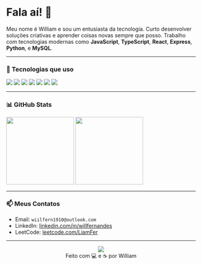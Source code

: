 <h1 align="left">Fala aí! 🍃</h1>

Meu nome é William e sou um entusiasta da tecnologia. Curto desenvolver soluções criativas e aprender coisas novas sempre que posso. Trabalho com tecnologias modernas como **JavaScript**, **TypeScript**, **React**, **Express**, **Python**, e **MySQL**.

---

### 🧠 Tecnologias que uso

<div align="left">
  <img src="https://img.shields.io/badge/Java-ED8B00?style=for-the-badge&logo=openjdk&logoColor=black" />
  <img src="https://img.shields.io/badge/JavaScript-F7DF1E?style=for-the-badge&logo=javascript&logoColor=black" />
  <img src="https://img.shields.io/badge/TypeScript-3178C6?style=for-the-badge&logo=typescript&logoColor=white" />
  <img src="https://img.shields.io/badge/React-20232A?style=for-the-badge&logo=react&logoColor=61DAFB" />
  <img src="https://img.shields.io/badge/NestJS-E0234E?style=for-the-badge&logo=nestjs&logoColor=white" />
  <img src="https://img.shields.io/badge/Python-3776AB?style=for-the-badge&logo=python&logoColor=white" />
  <img src="https://img.shields.io/badge/MySQL-4479A1?style=for-the-badge&logo=mysql&logoColor=white" />
</div>

---

### 📊 GitHub Stats

<div align="left">
  <img height="180em" src="https://github-readme-stats.vercel.app/api?username=LiamFer&show_icons=true&theme=default" />
  <img height="180em" src="https://github-readme-stats.vercel.app/api/top-langs/?username=LiamFer&layout=compact&theme=default" />
</div>

---

### 📫 Meus Contatos

- Email: `wiilfern1910@outlook.com`
- LinkedIn: [linkedin.com/in/willfernandes](https://linkedin.com/in/willfernandes)
- LeetCode: [leetcode.com/LiamFer](https://leetcode.com/LiamFer) 

---
<div align="center">
    <img src="https://leetcard.jacoblin.cool/LiamFer?theme=light&ext=activity" />
</div>
<div align="center">
  Feito com 💻 e ☕ por William
</div>


